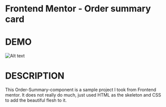 # Frontend Mentor - Order summary card



# DEMO
![Alt text](summary.png)


# DESCRIPTION
This Order-Summary-component is a sample project l took from Frontend mentor. lt does not really do much, just used HTML as the skeleton and CSS to add the beautiful flesh to it.